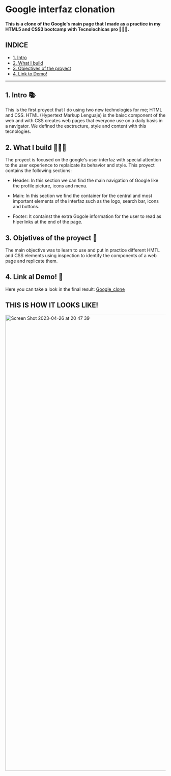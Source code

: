 # Google interfaz clonation 
#### This is a clone of the Google's main page that I made as a practice in my HTML5 and CSS3 bootcamp with Tecnolochicas pro 👩‍💻💜.

## INDICE
* [1. Intro](https://github.com/Diaragones/Google_clone/edit/main/README.md#1-intro)
* [2. What I build](https://github.com/Diaragones/Google_clone/edit/main/README.md#2-what-i-build-%EF%B8%8F)
* [3. Objectives of the proyect](https://github.com/Diaragones/Google_clone/edit/main/README.md#3-objetives-of-the-proyect-)
* [4. Link to Demo!](https://github.com/Diaragones/Google_clone/edit/main/README.md#4-link-al-demo-)

***

## 1. Intro 📚
This is the first proyect that I do using two new technologies for me; HTML and CSS. HTML (Hypertext Markup Lenguaje) is the baisc component of the web and with CSS creates web pages that everyone use on a daily basis in a navigator. We defined the esctructure, style and content with this tecnologies. 

## 2. What I build 👷🏻‍♀️
The proyect is focused on the google's user interfaz with special attention to the user experience to replaicate its behavior and style. This proyect contains the following sections:

* Header: In this section we can find the main navigation of Google like the profile picture, icons and menu. 

* Main: In this section we find the container for the central and most important elements of the interfaz such as the logo, search bar, icons and bottons.

* Footer: It containst the extra Gogole information for the user to read as hiperlinks at the end of the page. 

## 3. Objetives of the proyect 🚀
The main objective was to learn to use and put in practice different HMTL and CSS elements using inspection to identify the components of a web page and replicate them. 

## 4. Link al Demo! 🔗
Here you can take a look in the final result: [Google_clone](https://diaragones.github.io/Google_clone/)

## THIS IS HOW IT LOOKS LIKE! 
<img width="1433" alt="Screen Shot 2023-04-26 at 20 47 39" src="https://user-images.githubusercontent.com/131728305/234747012-a400e012-70b3-42b5-8ad8-fb1d90c016be.png">
